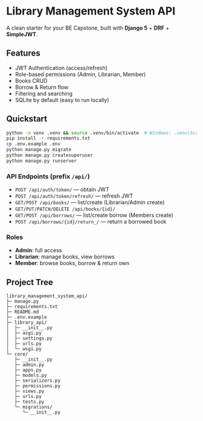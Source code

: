 # Library Management System API

A clean starter for your BE Capstone, built with **Django 5** + **DRF** + **SimpleJWT**.

## Features
- JWT Authentication (access/refresh)
- Role-based permissions (Admin, Librarian, Member)
- Books CRUD
- Borrow & Return flow
- Filtering and searching
- SQLite by default (easy to run locally)

## Quickstart

```bash
python -m venv .venv && source .venv/bin/activate  # Windows: .venv\Scripts\activate
pip install -r requirements.txt
cp .env.example .env
python manage.py migrate
python manage.py createsuperuser
python manage.py runserver
```

### API Endpoints (prefix `/api/`)
- `POST /api/auth/token/` — obtain JWT
- `POST /api/auth/token/refresh/` — refresh JWT
- `GET/POST /api/books/` — list/create (Librarian/Admin create)
- `GET/PUT/PATCH/DELETE /api/books/{id}/`
- `GET/POST /api/borrows/` — list/create borrow (Members create)
- `POST /api/borrows/{id}/return_/` — return a borrowed book

### Roles
- **Admin**: full access
- **Librarian**: manage books, view borrows
- **Member**: browse books, borrow & return own

## Project Tree
```
library_management_system_api/
├─ manage.py
├─ requirements.txt
├─ README.md
├─ .env.example
├─ library_api/
│  ├─ __init__.py
│  ├─ asgi.py
│  ├─ settings.py
│  ├─ urls.py
│  └─ wsgi.py
└─ core/
   ├─ __init__.py
   ├─ admin.py
   ├─ apps.py
   ├─ models.py
   ├─ serializers.py
   ├─ permissions.py
   ├─ views.py
   ├─ urls.py
   ├─ tests.py
   └─ migrations/
      └─ __init__.py

```
